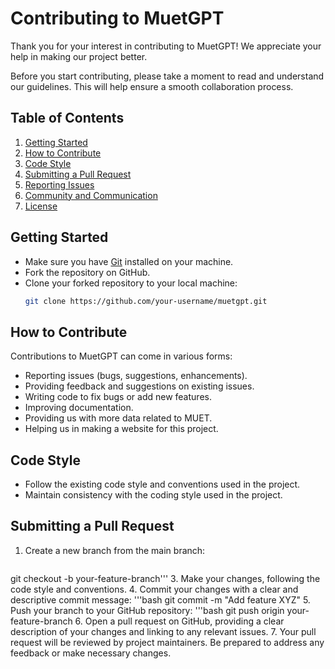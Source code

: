 # Contributing to MuetGPT

Thank you for your interest in contributing to MuetGPT! We appreciate your help in making our project better.

Before you start contributing, please take a moment to read and understand our guidelines. This will help ensure a smooth collaboration process.

## Table of Contents

1. [Getting Started](#getting-started)
2. [How to Contribute](#how-to-contribute)
3. [Code Style](#code-style)
4. [Submitting a Pull Request](#submitting-a-pull-request)
5. [Reporting Issues](#reporting-issues)
6. [Community and Communication](#community-and-communication)
7. [License](#license)

## Getting Started

- Make sure you have [Git](https://git-scm.com/) installed on your machine.
- Fork the repository on GitHub.
- Clone your forked repository to your local machine:
  ```bash
  git clone https://github.com/your-username/muetgpt.git

## How to Contribute
Contributions to MuetGPT can come in various forms:

- Reporting issues (bugs, suggestions, enhancements).
- Providing feedback and suggestions on existing issues.
- Writing code to fix bugs or add new features.
- Improving documentation.
- Providing us with more data related to MUET.
- Helping us in making a website for this project.

## Code Style
- Follow the existing code style and conventions used in the project.
- Maintain consistency with the coding style used in the project.

## Submitting a Pull Request

1. Create a new branch from the main branch:
   ```bash
  git checkout -b your-feature-branch'''
3. Make your changes, following the code style and conventions.
4. Commit your changes with a clear and descriptive commit message:
   '''bash
   git commit -m "Add feature XYZ"
5. Push your branch to your GitHub repository:
  '''bash
  git push origin your-feature-branch
6. Open a pull request on GitHub, providing a clear description of your changes and linking to any relevant issues.
7. Your pull request will be reviewed by project maintainers. Be prepared to address any feedback or make necessary changes.
